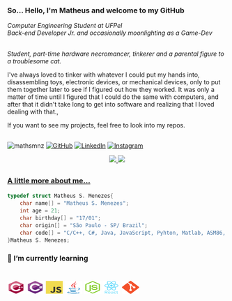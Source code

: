 
<!--About session-->
<h3>So... Hello, I'm Matheus and welcome to my GitHub </h3>
<span><em>Computer Engineering Student at UFPel</em></span><br>
<span><em>Back-end Developer Jr. and occasionally moonlighting as a Game-Dev</em></span>
<br><br>
<p><em>Student, part-time hardware necromancer,  tinkerer and a parental figure to a troublesome cat.</em></p>
<p>I've always loved to tinker with whatever I could put my hands into, disassembling toys, electronic devices, or mechanical devices, only to put them together later to see if I figured out how they worked. It was only a matter of time until I figured that I could do the same with computers, and after that it didn't take long to get into software and realizing that I loved dealing with that.,</p>

<p>If you want to see my projects, feel free to look into my repos.</p>



##

<span><img src="https://visitor-badge.laobi.icu/badge?page_id=CoolHatEntity" alt="mathsmnz"/></span>
<a href="https://github.com/mathsmnz" target="_blank" rel="noopener noreferrer"><img src="https://img.shields.io/badge/GitHub-100000?style=lat-square&logo=github&logoColor=white" alt="GitHub"></a>
<a href="https://www.linkedin.com/in/mathsmnz" target="_blank" rel="noopener noreferrer"><img src="https://img.shields.io/badge/LinkedIn-0077B5?style=lat-square&logo=linkedin&logoColor=white" alt="LinkedIn"></a>
<a href="https://www.instagram.com/mathsmnz/" target="_blank" rel="noopener noreferrer"><img src="https://img.shields.io/badge/Instagram-E4405F?style=lat-square&logo=instagram&logoColor=white" alt="Instagram"></a>

<div align="center">
  <a href="https://github.com/mathsmnz">
  <img height="180em" src="https://github-readme-stats.vercel.app/api?username=mathsmnz&show_icons=true&theme=tokyonight&include_all_commits=true&count_private=true"/>
  <img height="180em" src="https://github-readme-stats.vercel.app/api/top-langs?username=mathsmnz&layout=compact&langs_count=15&theme=tokyonight" />
</div>

##

<h3>A little more about me...</h3>

```c++
typedef struct Matheus S. Menezes{
	char name[] = "Matheus S. Menezes";
	int age = 21;
	char birthday[] = "17/01";
	char origin[] = "São Paulo - SP/ Brazil";
	char code[] = "C/C++, C#, Java, JavaScript, Pyhton, Matlab, ASM86, SQL";
}Matheus S. Menezes;
```
<h3>🌱 I’m currently learning<h3>
<div style="display: inline_block"><br>
  <img align="center" src="https://raw.githubusercontent.com/devicons/devicon/master/icons/cplusplus/cplusplus-original.svg" alt="C++" title="C++" height="30" width="40"/>
  <img align="center" src="https://raw.githubusercontent.com/devicons/devicon/master/icons/csharp/csharp-original.svg" alt="C#" title="C#" height="30" width="40"/>
  <img align="center"  src="https://raw.githubusercontent.com/devicons/devicon/master/icons/javascript/javascript-original.svg" alt="JavaScript" title="JavaScript" height="30" width="40"/>
  <img align="center" src="https://raw.githubusercontent.com/devicons/devicon/master/icons/java/java-original.svg" alt="Java" title="Java" height="30" width="40"/>
  <img align="center" src="https://raw.githubusercontent.com/devicons/devicon/master/icons/nodejs/nodejs-original.svg" alt="NodeJS" title="NodeJS" height="30" width="40"/>
  <img align="center" src="https://raw.githubusercontent.com/devicons/devicon/master/icons/react/react-original-wordmark.svg" alt="ReactJS" title="ReactJS" height="30" width="40"/>
  <img align="center" src="https://raw.githubusercontent.com/devicons/devicon/master/icons/git/git-original.svg" alt="Git" title="Git" height="30" width="40"/>
<div>
<br>





<!--  -->

